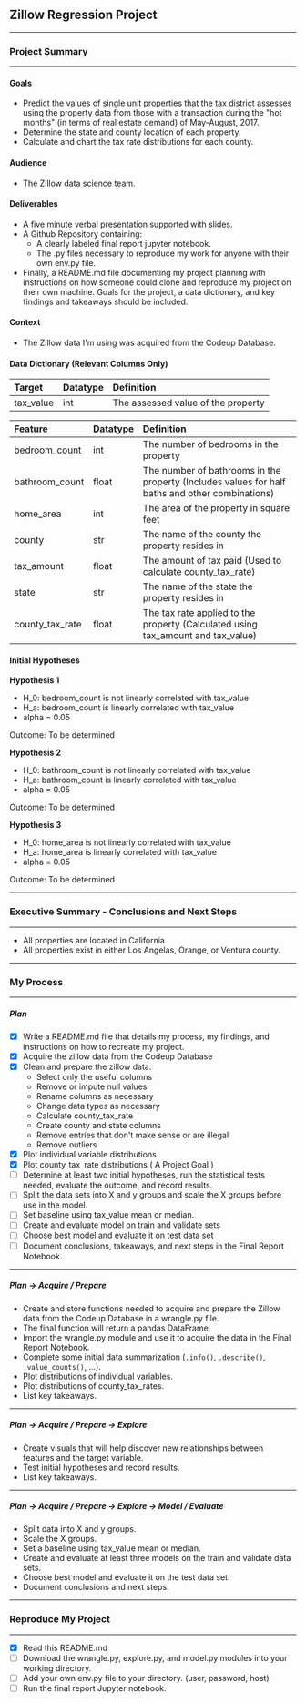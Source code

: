 ## Zillow Regression Project
***

### Project Summary
***

#### Goals
* Predict the values of single unit properties that the tax district assesses using the property data from those with a transaction during the "hot months" (in terms of real estate demand) of May-August, 2017.
* Determine the state and county location of each property.
* Calculate and chart the tax rate distributions for each county.

#### Audience
* The Zillow data science team.

#### Deliverables
* A five minute verbal presentation supported with slides.
* A Github Repository containing:
    - A clearly labeled final report jupyter notebook.
    - The .py files necessary to reproduce my work for anyone with their own env.py file.
* Finally, a README.md file documenting my project planning with instructions on how someone could clone and reproduce my project on their own machine. Goals for the project, a data dictionary, and key findings and takeaways should be included.

#### Context
* The Zillow data I'm using was acquired from the Codeup Database.

#### Data Dictionary (Relevant Columns Only)
| Target | Datatype | Definition |
|:-------|:---------|:------------|
| tax_value | int | The assessed value of the property |

| Feature | Datatype | Definition |
|:--------|:---------|:------------|
| bedroom_count | int | The number of bedrooms in the property |
| bathroom_count | float | The number of bathrooms in the property (Includes values for half baths and other combinations) |
| home_area | int | The area of the property in square feet |
| county | str | The name of the county the property resides in |
| tax_amount | float | The amount of tax paid (Used to calculate county_tax_rate) |
| state | str | The name of the state the property resides in |
| county_tax_rate | float | The tax rate applied to the property (Calculated using tax_amount and tax_value) |

#### Initial Hypotheses

__Hypothesis 1__
* H_0: bedroom_count is not linearly correlated with tax_value
* H_a: bedroom_count is linearly correlated with tax_value
* alpha = 0.05

Outcome: To be determined

__Hypothesis 2__
* H_0: bathroom_count is not linearly correlated with tax_value
* H_a: bathroom_count is linearly correlated with tax_value
* alpha = 0.05

Outcome: To be determined

__Hypothesis 3__
* H_0: home_area is not linearly correlated with tax_value
* H_a: home_area is linearly correlated with tax_value
* alpha = 0.05

Outcome: To be determined

***

### Executive Summary - Conclusions and Next Steps
***

* All properties are located in California.
* All properties exist in either Los Angelas, Orange, or Ventura county.

***

### My Process
***

##### Plan
- [x] Write a README.md file that details my process, my findings, and instructions on how to recreate my project.
- [x] Acquire the zillow data from the Codeup Database
- [x] Clean and prepare the zillow data:
    * Select only the useful columns
    * Remove or impute null values
    * Rename columns as necessary
    * Change data types as necessary
    * Calculate county_tax_rate
    * Create county and state columns
    * Remove entries that don't make sense or are illegal
    * Remove outliers
- [x] Plot individual variable distributions
- [x] Plot county_tax_rate distributions ( A Project Goal )
- [ ] Determine at least two initial hypotheses, run the statistical tests needed, evaluate the outcome, and record results.
- [ ] Split the data sets into X and y groups and scale the X groups before use in the model.
- [ ] Set baseline using tax_value mean or median.
- [ ] Create and evaluate model on train and validate sets
- [ ] Choose best model and evaluate it on test data set
- [ ] Document conclusions, takeaways, and next steps in the Final Report Notebook.

___

##### Plan -> Acquire / Prepare
* Create and store functions needed to acquire and prepare the Zillow data from the Codeup Database in a wrangle.py file.
* The final function will return a pandas DataFrame.
* Import the wrangle.py module and use it to acquire the data in the Final Report Notebook.
* Complete some initial data summarization (`.info()`, `.describe()`, `.value_counts()`, ...).
* Plot distributions of individual variables.
* Plot distributions of county_tax_rates.
* List key takeaways.

___

##### Plan -> Acquire / Prepare -> Explore
* Create visuals that will help discover new relationships between features and the target variable.
* Test initial hypotheses and record results.
* List key takeaways.

___

##### Plan -> Acquire / Prepare -> Explore -> Model / Evaluate
* Split data into X and y groups.
* Scale the X groups.
* Set a baseline using tax_value mean or median.
* Create and evaluate at least three models on the train and validate data sets.
* Choose best model and evaluate it on the test data set.
* Document conclusions and next steps.

***

### Reproduce My Project

***

- [x] Read this README.md
- [ ] Download the wrangle.py, explore.py, and model.py modules into your working directory.
- [ ] Add your own env.py file to your directory. (user, password, host)
- [ ] Run the final report Jupyter notebook.